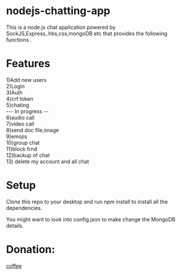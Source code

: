 # nodejs-chatting-app
This is a node.js chat application powered by SockJS,Express,.hbs,css,mongoDB etc that provides the following functions .

# Features
1)Add new users <br/>
2)Login <br/>
3)Auth <br/>
4)crf token <br/>
5)chating <br/>
--- In progress -- <br/>
6)audio call <br/>
7)video call <br/>
8)send doc file,image <br/>
9)emojis <br/>
10)group chat <br/>
11)block frnd <br/>
12)backup of chat <br/>
13) delete my account and all chat <br/>

# Setup
Clone this repo to your desktop and run npm install to install all the dependencies.

You might want to look into config.json to make change the MongoDB details.

# Donation:
<a href="https://www.buymeacoffee.com/quytechabhinav">coffee</a>
